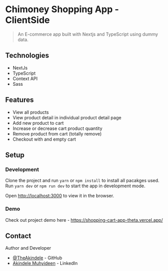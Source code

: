 # Chimoney Shopping App - ClientSide

> An E-commerce app built with Nextjs and TypeScript using dummy data.

## Technologies

- NextJs
- TypeScript
- Context API
- Sass

## Features

- View all products
- View product detail in individual product detail page
- Add new product to cart
- Increase or decrease cart product quantity
- Remove product from cart (totally remove)
- Checkout with and empty cart

## Setup

### Development

Clone the project and run `yarn` or `npm install` to install all pacakges used.
Run `yarn dev` or `npm run dev` to start the app in development mode.

Open [http://localhost:3000](http://localhost:3000) to view it in the browser.

### Demo
Check out project demo here - https://shopping-cart-app-theta.vercel.app/


## Contact

Author and Developer

- [@TheAkindele](https://github.com/TheAkindele) - GitHub
- [Akindele Muhyideen](https://www.linkedin.com/in/muhyideen-akindele/) - LinkedIn

